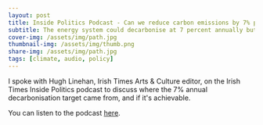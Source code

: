 ```yaml
---
layout: post
title: Inside Politics Podcast - Can we reduce carbon emissions by 7% per year?
subtitle: The energy system could decarbonise at 7 percent annually but requires far-reaching action
cover-img: /assets/img/path.jpg
thumbnail-img: /assets/img/thumb.png
share-img: /assets/img/path.jpg
tags: [climate, audio, policy]
---
```

I spoke with Hugh Linehan, Irish Times Arts & Culture editor, on the Irish Times Inside Politics podcast to discuss where the 7% annual decarbonisation target came from, and if it's achievable.

You can listen to the podcast [here](https://www.irishtimes.com/news/politics/inside-politics/inside-politics-can-we-reduce-carbon-emissions-by-7-per-year-1.4241738).

